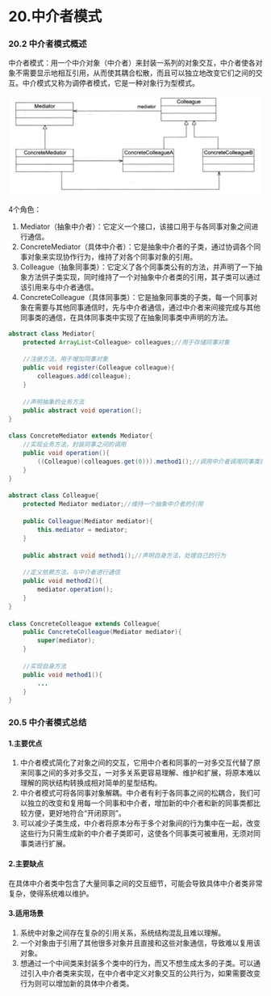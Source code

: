 # 20.中介者模式

### 20.2 中介者模式概述

中介者模式：用一个中介对象（中介者）来封装一系列的对象交互，中介者使各对象不需要显示地相互引用，从而使其耦合松散，而且可以独立地改变它们之间的交互。中介模式又称为调停者模式，它是一种对象行为型模式。

![中介者模式结构图](https://github.com/chenshuaiyu/Notes/blob/master/DesignPatterns/设计模式的艺术/assets/中介者模式结构图.PNG)

4个角色：

1. Mediator（抽象中介者）：它定义一个接口，该接口用于与各同事对象之间进行通信。
2. ConcreteMediator（具体中介者）：它是抽象中介者的子类，通过协调各个同事对象来实现协作行为，维持了对各个同事对象的引用。
3. Colleague（抽象同事类）：它定义了各个同事类公有的方法，并声明了一下抽象方法供子类实现，同时维持了一个对抽象中介者类的引用，其子类可以通过该引用来与中介者通信。
4. ConcreteColleague（具体同事类）：它是抽象同事类的子类，每一个同事对象在需要与其他同事通信时，先与中介者通信，通过中介者来间接完成与其他同事类的通信，在具体同事类中实现了在抽象同事类中声明的方法。

```java
abstract class Mediator{
    protected ArrayList<Colleague> colleagues;//用于存储同事对象
    
    //注册方法，用于增加同事对象
    public void register(Colleague colleague){
        colleagues.add(colleague);
    }
    
    //声明抽象的业务方法
    public abstract void operation();
}

class ConcreteMediator extends Mediator{
    //实现业务方法，封装同事之间的调用
    public void operation(){
        ((Colleague)(colleagues.get(0))).method1();//调用中介者调用同事类的方法
    }
}

abstract class Colleague{
    protected Mediator mediator;//维持一个抽象中介者的引用
    
    public Colleague(Mediator mediator){
        this.mediator = mediator;
    }
    
    public abstract void method1();//声明自身方法，处理自己的行为
    
    //定义依赖方法，与中介者进行通信
    public void method2(){
        mediator.operation();
    }
}

class ConcreteColleague extends Colleague{
    public ConcreteColleague(Mediator mediator){
        super(mediator);
    }
    
    //实现自身方法
    public void method1(){
        ...
    }
}
```

### 20.5 中介者模式总结

#### 1.主要优点

1. 中介者模式简化了对象之间的交互，它用中介者和同事的一对多交互代替了原来同事之间的多对多交互，一对多关系更容易理解、维护和扩展，将原本难以理解的网状结构转换成相对简单的星型结构。
2. 中介者模式可将各同事对象解耦。中介者有利于各同事之间的松耦合，我们可以独立的改变和复用每一个同事和中介者，增加新的中介者和新的同事类都比较方便，更好地符合“开闭原则”。
3. 可以减少子类生成，中介者将原本分布于多个对象间的行为集中在一起，改变这些行为只需生成新的中介者子类即可，这使各个同事类可被重用，无须对同事类进行扩展。

#### 2.主要缺点

在具体中介者类中包含了大量同事之间的交互细节，可能会导致具体中介者类非常复杂，使得系统难以维护。

#### 3.适用场景

1. 系统中对象之间存在复杂的引用关系，系统结构混乱且难以理解。
2. 一个对象由于引用了其他很多对象并且直接和这些对象通信，导致难以复用该对象。
3. 想通过一个中间类来封装多个类中的行为，而又不想生成太多的子类。可以通过引入中介者类来实现，在中介者中定义对象交互的公共行为，如果需要改变行为则可以增加新的具体中介者类。